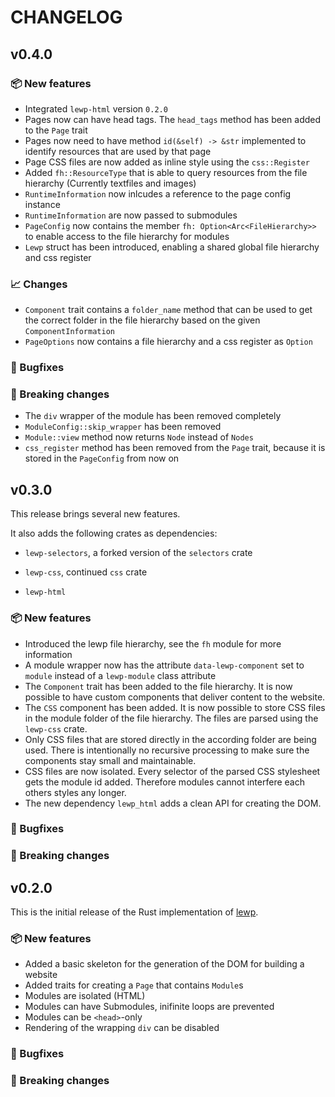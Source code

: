 # CHANGELOG

## v0.4.0

### 📦 New features

* Integrated `lewp-html` version `0.2.0`
* Pages now can have head tags. The `head_tags` method has been added to the `Page` trait
* Pages now need to have method `id(&self) -> &str` implemented to identify resources that are used by that page
* Page CSS files are now added as inline style using the `css::Register`
* Added `fh::ResourceType` that is able to query resources from the file hierarchy (Currently textfiles and images)
* `RuntimeInformation` now inlcudes a reference to the page config instance
* `RuntimeInformation` are now passed to submodules
* `PageConfig` now contains the member `fh: Option<Arc<FileHierarchy>>` to enable access to the file hierarchy for modules
* `Lewp` struct has been introduced, enabling a shared global file hierarchy and css register

### 📈 Changes

* `Component` trait contains a `folder_name` method that can be used to get the correct folder in the file hierarchy based on the given `ComponentInformation`
* `PageOptions` now contains a file hierarchy and a css register as `Option`

### 🐛 Bugfixes

### 🔨 Breaking changes

* The `div` wrapper of the module has been removed completely
* `ModuleConfig::skip_wrapper` has been removed
* `Module::view` method now returns `Node` instead of `Nodes`
* `css_register` method has been removed from the `Page` trait, because it is stored in the `PageConfig` from now on

## v0.3.0

This release brings several new features.

It also adds the following crates as dependencies:

* `lewp-selectors`, a forked version of the `selectors` crate

* `lewp-css`, continued `css` crate

* `lewp-html`

### 📦 New features

* Introduced the lewp file hierarchy, see the `fh` module for more information
* A module wrapper now has the attribute `data-lewp-component` set to `module` instead of a `lewp-module` class attribute
* The `Component` trait has been added to the file hierarchy. It is now possible to have custom components that deliver content to the website.
* The `CSS` component has been added. It is now possible to store CSS files in the module folder of the file hierarchy. The files are parsed using the `lewp-css` crate.
* Only CSS files that are stored directly in the according folder are being used. There is intentionally no recursive processing to make sure the components stay small and maintainable.
* CSS files are now isolated. Every selector of the parsed CSS stylesheet gets the module id added. Therefore modules cannot interfere each others styles any longer.
* The new dependency `lewp_html` adds a clean API for creating the DOM.

### 🐛 Bugfixes

### 🔨 Breaking changes

## v0.2.0

This is the initial release of the Rust implementation of [lewp](https://gitlab.com/lewp/lewp).

### 📦 New features

* Added a basic skeleton for the generation of the DOM for building a website
* Added traits for creating a `Page` that contains `Module`s
* Modules are isolated (HTML)
* Modules can have Submodules, inifinite loops are prevented
* Modules can be `<head>`-only
* Rendering of the wrapping `div` can be disabled

### 🐛 Bugfixes

### 🔨 Breaking changes
